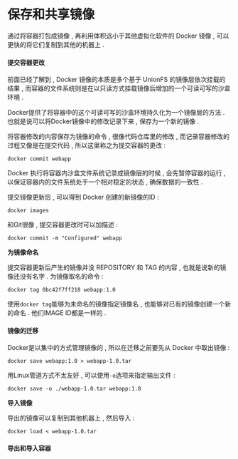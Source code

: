 # 保存和共享镜像

通过将容器打包成镜像 , 再利用体积远小于其他虚拟化软件的 Docker 镜像 , 可以更快的将它们复制到其他的机器上 .

#### 提交容器更改

前面已经了解到 , Docker 镜像的本质是多个基于 UnionFS 的镜像层依次挂载的结果 , 而容器的文件系统则是在以只读方式挂载镜像后增加的一个可读可写的沙盒环境 .

Docker提供了将容器中的这个可读可写的沙盒环境持久化为一个镜像层的方法 . 也就是说可以将Docker镜像中的修改记录下来 , 保存为一个新的镜像 .

将容器修改的内容保存为镜像的命令 , 很像代码仓库里的修改 , 而记录容器修改的过程又像是在提交代码 , 所以这里称之为提交容器的更改 :

```
docker commit webapp
```

Docker 执行将容器内沙盒文件系统记录成镜像层的时候 , 会先暂停容器的运行 , 以保证容器内的文件系统处于一个相对稳定的状态 , 确保数据的一致性 .

提交镜像更新后 , 可以得到 Docker 创建的新镜像的ID :

```
docker images
```

和Git很像 , 提交容器更改时可以加描述 :

```
docker commit -m "Configured" webapp
```

**为镜像命名**

提交容器更新后产生的镜像并没 REPOSITORY 和 TAG 的内容 , 也就是说新的镜像还没有名字 . 为镜像取名的命令 :

```
docker tag 0bc42f7ff218 webapp:1.0
```

使用`docker tag`能够为未命名的镜像指定镜像名 , 也能够对已有的镜像创建一个新的命名 . 他们IMAGE ID都是一样的 .

#### 镜像的迁移

Docker是以集中的方式管理镜像的 , 所以在迁移之前要先从 Docker 中取出镜像 :

```
docker save webapp:1.0 > webapp-1.0.tar
```

用Linux管道方式不太友好 , 可以使用`-o`选项来指定输出文件 :

```
docker save -o ./webapp-1.0.tar webapp:1.0
```

**导入镜像**

导出的镜像可以复制到其他机器上 , 然后导入 : 

```
docker load < webapp-1.0.tar
```



#### 导出和导入容器



